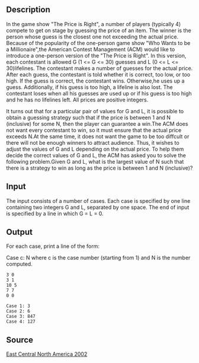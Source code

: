 <h2>Description</h2><p>In the game show "The Price is Right", a number of players (typically 4) compete to get on stage by guessing the price of an item. The winner is the person whose guess is the closest one not exceeding the actual price. Because of the popularity of the one-person game show "Who Wants to be a Millionaire",the American Contest Management (ACM) would like to introduce a one-person version of the "The Price is Right". In this version, each contestant is allowed G (1 &lt;= G &lt;= 30) guesses and L (0 &lt;= L &lt;= 30)lifelines. The contestant makes a number of guesses for the actual price. After each guess, the contestant is told whether it is correct, too low, or too high. If the guess is correct, the contestant wins. Otherwise,he uses up a guess. Additionally, if his guess is too high, a lifeline is also lost. The contestant loses when all his guesses are used up or if his guess is too high and he has no lifelines left. All prices are positive integers.
</p>It turns out that for a particular pair of values for G and L, it is possible to obtain a guessing strategy such that if the price is between 1 and N (inclusive) for some N, then the player can guarantee a win.The ACM does not want every contestant to win, so it must ensure that the actual price exceeds N.At the same time, it does not want the game to be too diffcult or there will not be enough winners to attract audience. Thus, it wishes to adjust the values of G and L depending on the actual price. To help them decide the correct values of G and L, the ACM has asked you to solve the following problem.Given G and L, what is the largest value of N such that there is a strategy to win as long as the price is between 1 and N (inclusive)?
<h2>Input</h2><p>The input consists of a number of cases. Each case is specified by one line containing two integers G and L, separated by one space. The end of input is specified by a line in which G = L = 0.
</p><h2>Output</h2><p>For each case, print a line of the form:
</p>Case c: N
where c is the case number (starting from 1) and N is the number computed.
<pre><code class="language-input1">3 0
3 1
10 5
7 7
0 0
</code></pre><pre><code class="language-output1">Case 1: 3
Case 2: 6
Case 3: 847
Case 4: 127</code></pre><h2>Source</h2><a href="searchproblem?field=source&amp;key=East+Central+North+America+2002">East Central North America 2002</a>